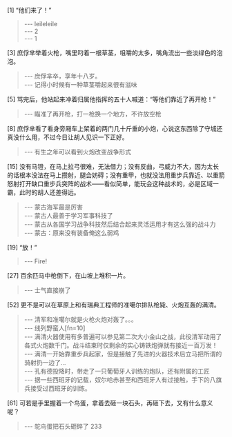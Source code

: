 
[1] “他们来了！”
>--- leileleile<br>
>--- 2<br>
>--- 1<br>

[3] 庶俘芈举着火枪，嘴里叼着一根草茎，咀嚼的太多，嘴角流出一些淡绿色的泡泡。
>--- 庶俘芈卒，享年十八岁。<br>
>--- 记得小时候有一种草茎嚼起来很有滋味<br>

[5] 骂完后，他站起来冲着归属他指挥的五十人喊道：“等他们靠近了再开枪！”
>--- 瞄准了再开枪，打一枪换一个地方，不许放空枪<br>

[8] 庶俘芈看了看身旁厢车上架着的两门几十斤重的小炮，心说这东西除了守城还真没什么用，不过今日让胡人见识一下正好。
>--- 有生之年可以看到火炮改变战争形式<br>

[15] 没有马镫，在马上拉弓很难，无法借力；没有反曲，弓威力不大，因为太长的话根本没法在马上攒射，腿会妨碍；没有重甲，也就没法用重步兵靠近、以重箭怒射打开缺口重步兵突阵的战术——看似简单，能玩会这种战术的，必是区域一霸，此时的胡人还差得远。
>--- 蒙古海军最是厉害<br>
>--- 蒙古人最善于学习军事科技了<br>
>--- 蒙古从各国学习战争科技然后结合起来灵活运用才有这么强的战斗力<br>
>--- 蒙古：原来没有装备俺这么弱鸡<br>

[19] “放！”
>--- Fire!<br>

[27] 百余匹马中枪倒下，在山坡上堆积一片。
>--- 士气直接崩了<br>

[52] 更不是可以在草原上和有瑞典工程师的准噶尔排队枪毙、火炮互轰的满清。
>--- 清军和准噶尔就是火枪火炮对轰了。。。<br>
>--- 线列野蛮人[fn=10]<br>
>--- 满清火器使用有多普遍可以参见第二次大小金山之战，此役清军动用了各式火炮数千门。战斗结束时仅剩余的实心铸铁炮弹就有接近一百万发！<br>
>--- 满清一开始靠重步兵起家，但是接触了先进的火器技术后立马把所谓的骑射扔一边了…<br>
>--- 孔有德投降时，带走了一只葡萄牙人训练的炮队，还有附属的工匠<br>
>--- 据一些西班牙的记载，奴尔哈赤甚至和西班牙人有过接触，手下的八旗兵接受过西班牙的训练。<br>

[61] 可若是手里握着一个鸟蛋，拿着去砸一块石头，再砸下去，又有什么意义呢？
>--- 鸵鸟蛋把石头砸碎了 233<br>
